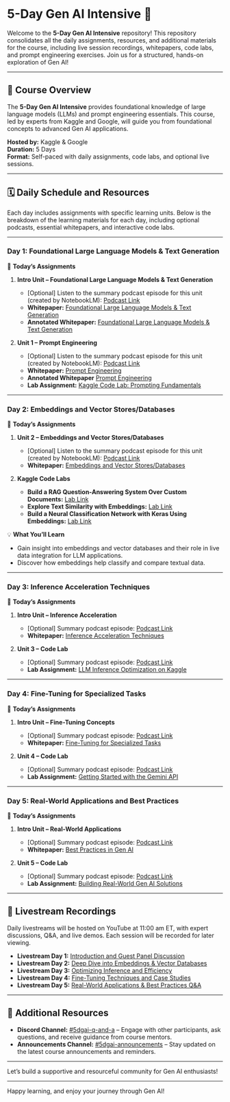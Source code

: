 # 5-Day Gen AI Intensive 📘

Welcome to the **5-Day Gen AI Intensive** repository! This repository consolidates all the daily assignments, resources, and additional materials for the course, including live session recordings, whitepapers, code labs, and prompt engineering exercises. Join us for a structured, hands-on exploration of Gen AI!

---

## 📅 Course Overview

The **5-Day Gen AI Intensive** provides foundational knowledge of large language models (LLMs) and prompt engineering essentials. This course, led by experts from Kaggle and Google, will guide you from foundational concepts to advanced Gen AI applications.

**Hosted by:** Kaggle & Google  
**Duration:** 5 Days  
**Format:** Self-paced with daily assignments, code labs, and optional live sessions.

---

## 🗓️ Daily Schedule and Resources

Each day includes assignments with specific learning units. Below is the breakdown of the learning materials for each day, including optional podcasts, essential whitepapers, and interactive code labs.

---

### **Day 1: Foundational Large Language Models & Text Generation**

🎒 **Today’s Assignments**
1. **Intro Unit – Foundational Large Language Models & Text Generation**
   - [Optional] Listen to the summary podcast episode for this unit (created by NotebookLM): [Podcast Link](https://www.youtube.com/watch?v=mQDlCZZsOyo)
   - **Whitepaper:** [Foundational Large Language Models & Text Generation](https://www.kaggle.com/whitepaper-foundational-llm-and-text-generation)
   - **Annotated Whitepaper:** [Foundational Large Language Models & Text Generation](https://github.com/phoenix0706/5-Day-Gen-AI-Intensive-Course-Kaggle/blob/master/whitepaper_Foundational%20Large%20Language%20models%20%26%20text%20generation.pdf)
   
2. **Unit 1 – Prompt Engineering**
   - [Optional] Listen to the summary podcast episode for this unit (created by NotebookLM): [Podcast Link](https://www.youtube.com/watch?v=F_hJ2Ey4BNc)
   - **Whitepaper:** [Prompt Engineering](https://www.kaggle.com/whitepaper-prompt-engineering)
   - **Annotated Whitepaper** [Prompt Engineering](https://github.com/phoenix0706/5-Day-Gen-AI-Intensive-Course-Kaggle/blob/master/Newwhitepaper_Prompt%20Engineering_v4.pdf)
   - **Lab Assignment:** [Kaggle Code Lab: Prompting Fundamentals](https://www.kaggle.com/code/phoenix0706/day-1-prompting) 

---

### **Day 2: Embeddings and Vector Stores/Databases**

🎒 **Today’s Assignments**
1. **Unit 2 – Embeddings and Vector Stores/Databases**
   - [Optional] Listen to the summary podcast episode for this unit (created by NotebookLM): [Podcast Link](https://www.youtube.com/watch?v=1CC39K76Nqs)
   - **Whitepaper:** [Embeddings and Vector Stores/Databases](https://www.kaggle.com/whitepaper-embeddings-and-vector-stores)
   
2. **Kaggle Code Labs**
   - **Build a RAG Question-Answering System Over Custom Documents:** [Lab Link](#)
   - **Explore Text Similarity with Embeddings:** [Lab Link](#)
   - **Build a Neural Classification Network with Keras Using Embeddings:** [Lab Link](#)

💡 **What You’ll Learn**
   - Gain insight into embeddings and vector databases and their role in live data integration for LLM applications.
   - Discover how embeddings help classify and compare textual data.

---

### **Day 3: Inference Acceleration Techniques**

🎒 **Today’s Assignments**
1. **Intro Unit – Inference Acceleration**
   - [Optional] Summary podcast episode: [Podcast Link](#)
   - **Whitepaper:** [Inference Acceleration Techniques](#)

2. **Unit 3 – Code Lab**
   - [Optional] Summary podcast episode: [Podcast Link](#)
   - **Lab Assignment:** [LLM Inference Optimization on Kaggle](#)

---

### **Day 4: Fine-Tuning for Specialized Tasks**

🎒 **Today’s Assignments**
1. **Intro Unit – Fine-Tuning Concepts**
   - [Optional] Summary podcast episode: [Podcast Link](#)
   - **Whitepaper:** [Fine-Tuning for Specialized Tasks](#)

2. **Unit 4 – Code Lab**
   - [Optional] Summary podcast episode: [Podcast Link](#)
   - **Lab Assignment:** [Getting Started with the Gemini API](#)

---

### **Day 5: Real-World Applications and Best Practices**

🎒 **Today’s Assignments**
1. **Intro Unit – Real-World Applications**
   - [Optional] Summary podcast episode: [Podcast Link](#)
   - **Whitepaper:** [Best Practices in Gen AI](#)

2. **Unit 5 – Code Lab**
   - [Optional] Summary podcast episode: [Podcast Link](#)
   - **Lab Assignment:** [Building Real-World Gen AI Solutions](#)

---

## 🎥 Livestream Recordings

Daily livestreams will be hosted on YouTube at 11:00 am ET, with expert discussions, Q&A, and live demos. Each session will be recorded for later viewing.

- **Livestream Day 1:** [Introduction and Guest Panel Discussion](https://www.youtube.com/watch?v=kpRyiJUUFxY)
- **Livestream Day 2:** [Deep Dive into Embeddings & Vector Databases](https://www.youtube.com/live/86GZC56rQCc?feature=shared)
- **Livestream Day 3:** [Optimizing Inference and Efficiency](#)
- **Livestream Day 4:** [Fine-Tuning Techniques and Case Studies](#)
- **Livestream Day 5:** [Real-World Applications & Best Practices Q&A](#)

---

## 🔗 Additional Resources

- **Discord Channel:** [#5dgai-q-and-a](https://discord.gg/XS4YYheq) – Engage with other participants, ask questions, and receive guidance from course mentors.
- **Announcements Channel:** [#5dgai-announcements](https://discord.gg/nAZgYA3n) – Stay updated on the latest course announcements and reminders.

---



Let’s build a supportive and resourceful community for Gen AI enthusiasts!

---

Happy learning, and enjoy your journey through Gen AI!
